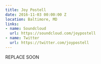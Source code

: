 ```yaml
---
title: Joy Postell
date: 2016-11-03 00:00:00 Z
location: Baltimore, MD
links:
- name: Soundcloud
  url: https://soundcloud.com/joypostell
- name: Twitter
  url: https://twitter.com/joypostell
---
```


REPLACE SOON
